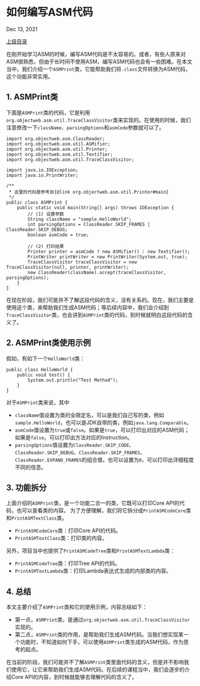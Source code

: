 # 如何编写ASM代码

Dec 13, 2021

[上级目录](https://lsieun.github.io/java/asm/java-asm-season-01.html)

在刚开始学习ASM的时候，编写ASM代码是不太容易的。或者，有些人原来对ASM很熟悉，但由于长时间不使用ASM，编写ASM代码也会有一些困难。在本文当中，我们介绍一个`ASMPrint`类，它能帮助我们将`.class`文件转换为ASM代码，这个功能非常实用。

## 1. ASMPrint类

下面是`ASMPrint`类的代码，它是利用`org.objectweb.asm.util.TraceClassVisitor`类来实现的。在使用的时候，我们注意修改一下`className`、`parsingOptions`和`asmCode`参数就可以了。

```
import org.objectweb.asm.ClassReader;
import org.objectweb.asm.util.ASMifier;
import org.objectweb.asm.util.Printer;
import org.objectweb.asm.util.Textifier;
import org.objectweb.asm.util.TraceClassVisitor;

import java.io.IOException;
import java.io.PrintWriter;

/**
 * 这里的代码是参考自{@link org.objectweb.asm.util.Printer#main}
 */
public class ASMPrint {
    public static void main(String[] args) throws IOException {
        // (1) 设置参数
        String className = "sample.HelloWorld";
        int parsingOptions = ClassReader.SKIP_FRAMES | ClassReader.SKIP_DEBUG;
        boolean asmCode = true;

        // (2) 打印结果
        Printer printer = asmCode ? new ASMifier() : new Textifier();
        PrintWriter printWriter = new PrintWriter(System.out, true);
        TraceClassVisitor traceClassVisitor = new TraceClassVisitor(null, printer, printWriter);
        new ClassReader(className).accept(traceClassVisitor, parsingOptions);
    }
}
```

在现在阶段，我们可能并不了解这段代码的含义，没有关系的。现在，我们主要是使用这个类，来帮助我们生成ASM代码；等后续内容中，我们会介绍到`TraceClassVisitor`类，也会讲到`ASMPrint`类的代码，到时候就明白这段代码的含义了。

## 2. ASMPrint类使用示例

假如，有如下一个`HelloWorld`类：

```
public class HelloWorld {
    public void test() {
        System.out.println("Test Method");
    }
}
```

对于`ASMPrint`类来说，其中

- `className`值设置为类的全限定名，可以是我们自己写的类，例如`sample.HelloWorld`，也可以是JDK自带的类，例如`java.lang.Comparable`。
- `asmCode`值设置为`true`或`false`。如果是`true`，可以打印出对应的ASM代码；如果是`false`，可以打印出方法对应的Instruction。
- `parsingOptions`值设置为`ClassReader.SKIP_CODE`、`ClassReader.SKIP_DEBUG`、`ClassReader.SKIP_FRAMES`、`ClassReader.EXPAND_FRAMES`的组合值，也可以设置为`0`，可以打印出详细程度不同的信息。

## 3. 功能拆分

上面介绍的`ASMPrint`类，是一个功能二合一的类，它既可以打印Core API的代码，也可以查看类的内容。 为了方便理解，我们将它拆分成`PrintASMCodeCore`类和`PrintASMTextClass`类。

- `PrintASMCodeCore`类：打印Core API的代码。
- `PrintASMTextClass`类：打印类的内容。

另外，项目当中也提供了`PrintASMCodeTree`类和`PrintASMTextLambda`类：

- `PrintASMCodeTree`类：打印Tree API的代码。
- `PrintASMTextLambda`类：打印Lambda表达式生成的内部类的内容。

## 4. 总结

本文主要介绍了`ASMPrint`类和它的使用示例，内容总结如下：

- 第一点，`ASMPrint`类，是通过`org.objectweb.asm.util.TraceClassVisitor`实现的。
- 第二点，`ASMPrint`类的作用，是帮助我们生成ASM代码。当我们想实现某一个功能时，不知道如何下手，可以使用`ASMPrint`类生成的ASM代码，作为思考的起点。

在当前的阶段，我们可能并不了解`ASMPrint`类里面代码的含义，但是并不影响我们使用它，让它来帮助我们生成ASM代码。在后续的课程当中，我们会逐步的介绍Core API的内容，到时候就能够去理解代码的含义了。